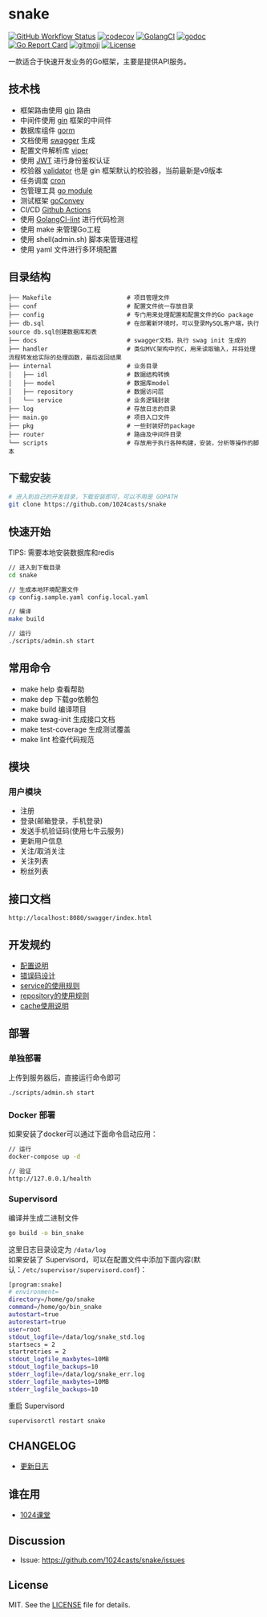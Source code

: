 # snake

 [![GitHub Workflow Status](https://img.shields.io/github/workflow/status/1024casts/snake/Go?style=flat-square)](https://github.com/1024casts/snake)
 [![codecov](https://codecov.io/gh/1024casts/snake/branch/master/graph/badge.svg)](https://codecov.io/gh/1024casts/snake)
 [![GolangCI](https://golangci.com/badges/github.com/golangci/golangci-lint.svg)](https://golangci.com)
 [![godoc](https://godoc.org/github.com/1024casts/snake?status.svg)](https://godoc.org/github.com/1024casts/snake)
 [![Go Report Card](https://goreportcard.com/badge/github.com/1024casts/snake)](https://goreportcard.com/report/github.com/1024casts/snake)
 [![gitmoji](https://img.shields.io/badge/gitmoji-%20%F0%9F%98%9C%20%F0%9F%98%8D-FFDD67.svg?style=flat-square)](https://github.com/carloscuesta/gitmoji)
 [![License](https://img.shields.io/github/license/1024casts/snake?style=flat-square)](/LICENSE)

一款适合于快速开发业务的Go框架，主要是提供API服务。

## 技术栈

- 框架路由使用 [gin](https://github.com/gin-gonic/gin) 路由
- 中间件使用 [gin](https://github.com/gin-gonic/gin) 框架的中间件
- 数据库组件 [gorm](https://github.com/jinzhu/gorm)
- 文档使用 [swagger](https://swagger.io/) 生成
- 配置文件解析库 [viper](https://github.com/spf13/viper)
- 使用 [JWT](https://jwt.io/) 进行身份鉴权认证
- 校验器 [validator](https://gopkg.in/go-playground/validator.v9)  也是 gin 框架默认的校验器，当前最新是v9版本
- 任务调度 [cron](https://github.com/robfig/cron)
- 包管理工具 [go module](https://github.com/golang/go/wiki/Modules)
- 测试框架 [goConvey](http://goconvey.co/)
- CI/CD [Github Actions](https://github.com/actions)
- 使用 [GolangCI-lint](https://golangci.com/) 进行代码检测
- 使用 make 来管理Go工程
- 使用 shell(admin.sh) 脚本来管理进程
- 使用 yaml 文件进行多环境配置

## 目录结构

```shell
├── Makefile                     # 项目管理文件
├── conf                         # 配置文件统一存放目录
├── config                       # 专门用来处理配置和配置文件的Go package                 
├── db.sql                       # 在部署新环境时，可以登录MySQL客户端，执行source db.sql创建数据库和表
├── docs                         # swagger文档，执行 swag init 生成的
├── handler                      # 类似MVC架构中的C，用来读取输入，并将处理流程转发给实际的处理函数，最后返回结果
├── internal                     # 业务目录
│   ├── idl                      # 数据结构转换
│   ├── model                    # 数据库model
│   ├── repository               # 数据访问层
│   └── service                  # 业务逻辑封装
├── log                          # 存放日志的目录
├── main.go                      # 项目入口文件
├── pkg                          # 一些封装好的package
├── router                       # 路由及中间件目录
└── scripts                      # 存放用于执行各种构建，安装，分析等操作的脚本
```

## 下载安装

```bash
# 进入到自己的开发目录，下载安装即可，可以不用是 GOPATH
git clone https://github.com/1024casts/snake
```

## 快速开始

TIPS: 需要本地安装数据库和redis

```bash
// 进入到下载目录
cd snake

// 生成本地环境配置文件
cp config.sample.yaml config.local.yaml

// 编译
make build

// 运行
./scripts/admin.sh start
```

## 常用命令
 - make help 查看帮助
 - make dep 下载go依赖包
 - make build 编译项目
 - make swag-init 生成接口文档
 - make test-coverage 生成测试覆盖
 - make lint 检查代码规范

## 模块

### 用户模块
 - 注册
 - 登录(邮箱登录，手机登录)
 - 发送手机验证码(使用七牛云服务)
 - 更新用户信息
 - 关注/取消关注
 - 关注列表
 - 粉丝列表
 
## 接口文档
`http://localhost:8080/swagger/index.html`

## 开发规约
 - [配置说明](https://github.com/1024casts/snake/blob/master/conf)
 - [错误码设计](https://github.com/1024casts/snake/tree/master/pkg/errno)
 - [service的使用规则](https://github.com/1024casts/snake/blob/master/service)
 - [repository的使用规则](https://github.com/1024casts/snake/blob/master/repository)
 - [cache使用说明](https://github.com/1024casts/snake/blob/master/pkg/cache)
 
 ## 部署
 
 ### 单独部署
 
 上传到服务器后，直接运行命令即可
 ```bash
./scripts/admin.sh start
```
 
 ### Docker 部署
 
 如果安装了docker可以通过下面命令启动应用：
 
 ```bash
// 运行
docker-compose up -d

// 验证
http://127.0.0.1/health
 ```
 
 ### Supervisord
 
 编译并生成二进制文件
 
 ```bash
go build -o bin_snake
```
 
 这里日志目录设定为 `/data/log`  
 如果安装了 Supervisord，可以在配置文件中添加下面内容(默认：`/etc/supervisor/supervisord.conf`)：
 
 ```bash
 [program:snake]
 # environment=
 directory=/home/go/snake
 command=/home/go/bin_snake
 autostart=true
 autorestart=true
 user=root
 stdout_logfile=/data/log/snake_std.log
 startsecs = 2
 startretries = 2
 stdout_logfile_maxbytes=10MB
 stdout_logfile_backups=10
 stderr_logfile=/data/log/snake_err.log
 stderr_logfile_maxbytes=10MB
 stderr_logfile_backups=10
 ```

重启 Supervisord

```bash
supervisorctl restart snake
```
 
## CHANGELOG
 - [更新日志](https://github.com/1024casts/snake/blob/master/CHANGELOG.md)
 
## 谁在用
 - [1024课堂](https://1024casts.com)

## Discussion
- Issue: https://github.com/1024casts/snake/issues

## License
MIT. See the [LICENSE](LICENSE) file for details.
